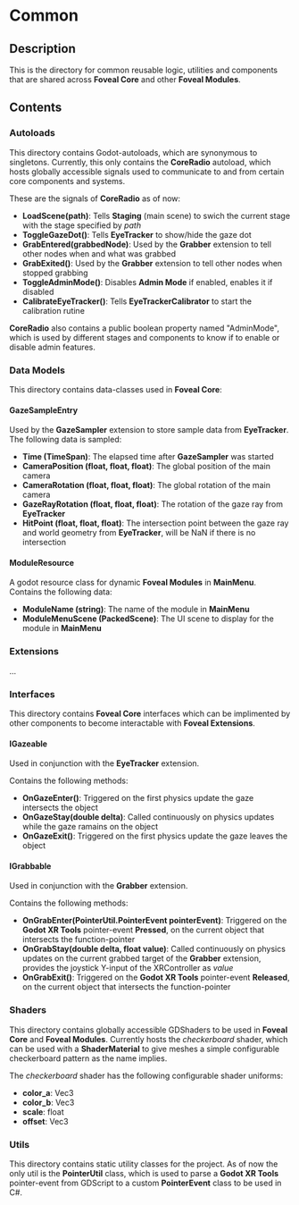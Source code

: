 # Common

## Description

This is the directory for common reusable logic, utilities and components that are shared across **Foveal Core** and other **Foveal Modules**.

## Contents

### Autoloads

This directory contains Godot-autoloads, which are synonymous to singletons.
Currently, this only contains the **CoreRadio** autoload, which hosts globally accessible signals used to communicate to and from certain core components and systems.

These are the signals of **CoreRadio** as of now:

- **LoadScene(path)**: Tells **Staging** (main scene) to swich the current stage with the stage specified by *path*
- **ToggleGazeDot()**: Tells **EyeTracker** to show/hide the gaze dot
- **GrabEntered(grabbedNode)**: Used by the **Grabber** extension to tell other nodes when and what was grabbed
- **GrabExited()**: Used by the **Grabber** extension to tell other nodes when stopped grabbing
- **ToggleAdminMode()**: Disables **Admin Mode** if enabled, enables it if disabled
- **CalibrateEyeTracker()**: Tells **EyeTrackerCalibrator** to start the calibration rutine

**CoreRadio** also contains a public boolean property named "AdminMode", which is used by different stages and components to know if to enable or disable admin features.

### Data Models

This directory contains data-classes used in **Foveal Core**:

#### GazeSampleEntry

Used by the **GazeSampler** extension to store sample data from **EyeTracker**.
The following data is sampled:

- **Time (TimeSpan)**: The elapsed time after **GazeSampler** was started
- **CameraPosition (float, float, float)**: The global position of the main camera
- **CameraRotation (float, float, float)**: The global rotation of the main camera
- **GazeRayRotation (float, float, float)**: The rotation of the gaze ray from **EyeTracker**
- **HitPoint (float, float, float)**: The intersection point between the gaze ray and world geometry from **EyeTracker**, will be NaN if there is no intersection

#### ModuleResource

A godot resource class for dynamic **Foveal Modules** in **MainMenu**.
Contains the following data:

- **ModuleName (string)**: The name of the module in **MainMenu**
- **ModuleMenuScene (PackedScene)**: The UI scene to display for the module in **MainMenu**

### Extensions

...

### Interfaces

This directory contains **Foveal Core** interfaces which can be implimented by other components to become interactable with **Foveal Extensions**.

#### IGazeable

Used in conjunction with the **EyeTracker** extension.

Contains the following methods:

- **OnGazeEnter()**: Triggered on the first physics update the gaze intersects the object
- **OnGazeStay(double delta)**: Called continuously on physics updates while the gaze ramains on the object
- **OnGazeExit()**: Triggered on the first physics update the gaze leaves the object

#### IGrabbable

Used in conjunction with the **Grabber** extension.

Contains the following methods:

- **OnGrabEnter(PointerUtil.PointerEvent pointerEvent)**: Triggered on the **Godot XR Tools** pointer-event **Pressed**, on the current object that intersects the function-pointer
- **OnGrabStay(double delta, float value)**: Called continuously on physics updates on the current grabbed target of the **Grabber** extension, provides the joystick Y-input of the XRController as *value*
- **OnGrabExit()**: Triggered on the **Godot XR Tools** pointer-event **Released**, on the current object that intersects the function-pointer

### Shaders

This directory contains globally accessible GDShaders to be used in **Foveal Core** and **Foveal Modules**.
Currently hosts the *checkerboard* shader, which can be used with a **ShaderMaterial** to give meshes a simple configurable checkerboard pattern as the name implies.

The *checkerboard* shader has the following configurable shader uniforms:

- **color_a**: Vec3
- **color_b**: Vec3
- **scale**: float
- **offset**: Vec3

### Utils

This directory contains static utility classes for the project.
As of now the only util is the **PointerUtil** class, which is used to parse a **Godot XR Tools** pointer-event from GDScript to a custom **PointerEvent** class to be used in C#.
